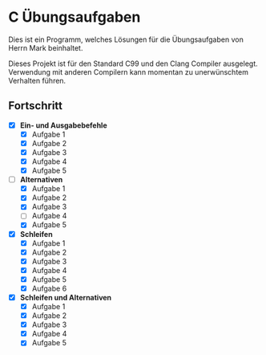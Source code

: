 # C Übungsaufgaben
Dies ist ein Programm, welches Lösungen für die Übungsaufgaben von Herrn Mark beinhaltet.

Dieses Projekt ist für den Standard C99 und den Clang Compiler ausgelegt. Verwendung mit anderen Compilern kann momentan zu unerwünschtem Verhalten führen.

## Fortschritt
- [x] **Ein- und Ausgabebefehle**
    - [x] Aufgabe 1
    - [x] Aufgabe 2
    - [x] Aufgabe 3
    - [x] Aufgabe 4
    - [x] Aufgabe 5
- [ ] **Alternativen**
    - [x] Aufgabe 1
    - [x] Aufgabe 2
    - [x] Aufgabe 3
    - [ ] Aufgabe 4
    - [x] Aufgabe 5
- [x] **Schleifen**
    - [x] Aufgabe 1
    - [x] Aufgabe 2
    - [x] Aufgabe 3
    - [x] Aufgabe 4
    - [x] Aufgabe 5
    - [x] Aufgabe 6
- [x] **Schleifen und Alternativen**
    - [x] Aufgabe 1
    - [x] Aufgabe 2
    - [x] Aufgabe 3
    - [x] Aufgabe 4
    - [x] Aufgabe 5